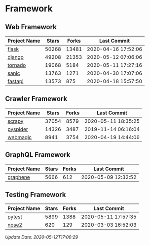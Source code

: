 # Framework

## Web Framework

| Project Name | Stars | Forks | Last Commit |
| ------------ | ----- | ----- | ----------- |
| [flask](https://github.com/pallets/flask) | 50268 | 13481 | 2020-04-16 17:52:06 |
| [django](https://github.com/django/django) | 49208 | 21353 | 2020-05-12 07:06:06 |
| [tornado](https://github.com/tornadoweb/tornado) | 19068 | 5184 | 2020-05-11 17:27:16 |
| [sanic](https://github.com/huge-success/sanic) | 13763 | 1271 | 2020-04-30 17:07:06 |
| [fastapi](https://github.com/tiangolo/fastapi) | 13573 | 875 | 2020-04-18 15:57:50 |

## Crawler Framework

| Project Name | Stars | Forks | Last Commit |
| ------------ | ----- | ----- | ----------- |
| [scrapy](https://github.com/scrapy/scrapy) | 37054 | 8579 | 2020-05-11 18:35:25 |
| [pyspider](https://github.com/binux/pyspider) | 14326 | 3487 | 2019-11-14 06:16:04 |
| [webmagic](https://github.com/code4craft/webmagic) | 8941 | 3754 | 2020-04-19 14:44:06 |

## GraphQL Framework

| Project Name | Stars | Forks | Last Commit |
| ------------ | ----- | ----- | ----------- |
| [graphene](https://github.com/graphql-python/graphene) | 5666 | 612 | 2020-05-09 12:32:52 |

## Testing Framework

| Project Name | Stars | Forks | Last Commit |
| ------------ | ----- | ----- | ----------- |
| [pytest](https://github.com/pytest-dev/pytest) | 5899 | 1388 | 2020-05-11 17:57:35 |
| [nose2](https://github.com/nose-devs/nose2) | 620 | 129 | 2020-03-03 16:52:03 |

*Update Date: 2020-05-12T17:00:29*